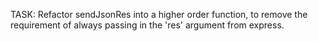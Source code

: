 TASK: Refactor sendJsonRes into a higher order function, to remove the requirement of always passing in the 'res' argument from express.
